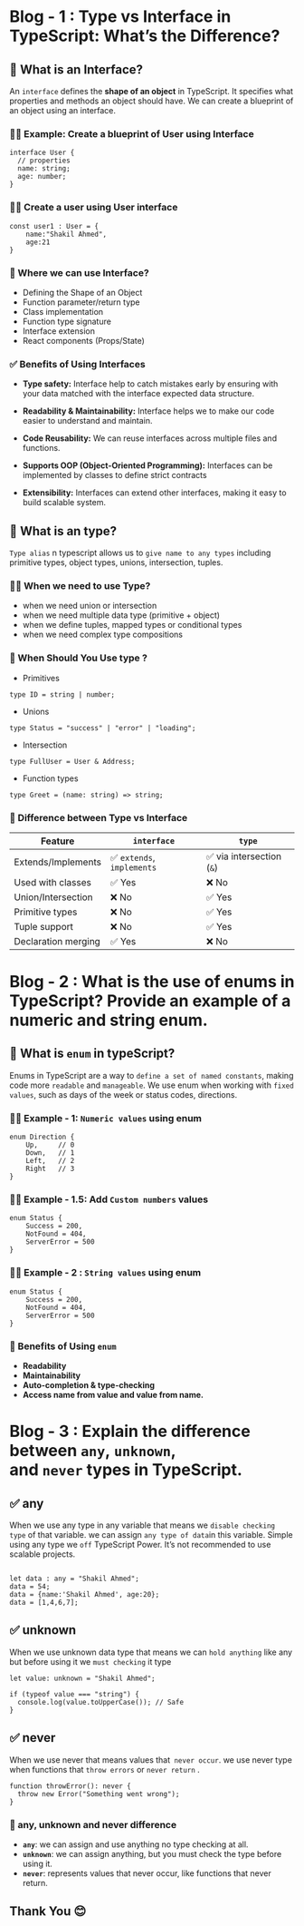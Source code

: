 
# Blog - 1 : Type vs Interface in TypeScript: What’s the Difference?

## 🎯 What is an Interface?

An `interface` defines the **shape of an object** in TypeScript. It specifies what properties and methods an object should have. We can create a blueprint of an object using an interface.

### 🧑‍💻 Example: Create a blueprint of User using Interface

```tsx
interface User {
  // properties
  name: string;
  age: number;
}
```

### 🧑‍💻 Create a user using User interface

```tsx
const user1 : User = {
    name:"Shakil Ahmed",
    age:21
}
```

### 🚀 Where we can use Interface?
- Defining the Shape of an Object
- Function parameter/return type
- Class implementation
- Function type signature
- Interface extension
- React components (Props/State)

### ✅ Benefits of Using Interfaces

- **Type safety:** Interface help to catch mistakes early by ensuring with your data matched with the interface expected data structure.

- **Readability & Maintainability:**  Interface helps  we to make our code easier to understand and maintain.

- **Code Reusability:**  We can reuse interfaces across multiple files and functions.

- **Supports OOP (Object-Oriented Programming):** Interfaces can be implemented by classes to define strict contracts

- **Extensibility:** Interfaces can extend other interfaces, making it easy to build scalable system.






## 🎯 What is an type?

`Type alias` n typescript allows us to `give name to any types` including primitive types, object types, unions, intersection, tuples.



### 🧑‍💻 When  we need to use Type?

- when we need union or intersection
- when we need multiple data type (primitive + object)
- when we define tuples, mapped types or conditional types
- when we need complex type compositions


### 🚀  When Should You Use type ?

- Primitives

```tsx
type ID = string | number;
```
- Unions 

```tsx
type Status = "success" | "error" | "loading";
```

- Intersection

```tsx
type FullUser = User & Address;
```
- Function types

```tsx
type Greet = (name: string) => string;
```



### 🎯 Difference between Type vs Interface

| Feature | `interface` | `type` |
| --- | --- | --- |
| Extends/Implements | ✅ `extends`, `implements` | ✅ via intersection (`&`) |
| Used with classes | ✅ Yes | ❌ No |
| Union/Intersection | ❌ No | ✅ Yes |
| Primitive types | ❌ No | ✅ Yes |
| Tuple support | ❌ No | ✅ Yes |
| Declaration merging | ✅ Yes | ❌ No |





# Blog - 2 : What is the use of enums in TypeScript? Provide an example of a numeric and string enum.





## 🚀 What is `enum` in typeScript?

Enums in TypeScript are a way to `define a set of named constants`, making code more `readable` and `manageable`. We use enum when working with `fixed values`, such as days of the week or status codes, directions.




### 🧑‍💻 Example - 1: `Numeric values` using enum


```tsx
enum Direction {
    Up,     // 0
    Down,   // 1
    Left,   // 2
    Right   // 3
}
```


### 🧑‍💻 Example - 1.5: Add `Custom numbers` values


```tsx
enum Status {
    Success = 200,
    NotFound = 404,
    ServerError = 500
}
```


### 🧑‍💻 Example - 2 :  `String values` using enum


```tsx
enum Status {
    Success = 200,
    NotFound = 404,
    ServerError = 500
}
```

### 🚀 Benefits of Using `enum`

- **Readability**
- **Maintainability**
- **Auto-completion & type-checking**
- **Access name from value and value from name.**




# Blog - 3 : Explain the difference between `any`, `unknown`, and `never` types in TypeScript.


## ✅ any

When we use any type in any variable that means we `disable checking type` of that variable. we can assign `any type of data`in this variable. Simple using any type we `off` TypeScript Power. It’s not recommended to use scalable projects.

```tsx

let data : any = "Shakil Ahmed";
data = 54;
data = {name:'Shakil Ahmed', age:20};
data = [1,4,6,7];

```


## ✅ unknown

When we use unknown data type that means we can `hold anything` like any but before using it we `must checking` it type 

```tsx
let value: unknown = "Shakil Ahmed";

if (typeof value === "string") {
  console.log(value.toUpperCase()); // Safe
}

```


## ✅ never

When we use never that means values that` never occur`. we use never type when functions that `throw errors` or `never return` .

```tsx
function throwError(): never {
  throw new Error("Something went wrong");
}

```



### 🎯 any, unknown and never difference

- **`any`**: we can assign and use anything no type checking at all.
- **`unknown`**: we can assign anything, but you must check the type before using it.
- **`never`**:  represents values that never occur, like functions that never return.



## Thank You 😊
